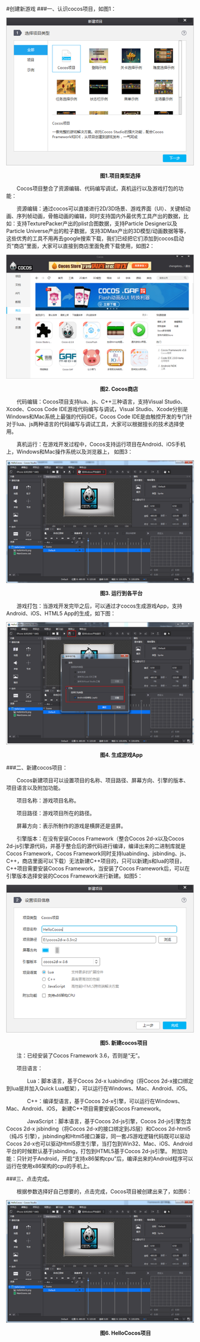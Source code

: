 #创建新游戏
###一、认识cocos项目，如图1：

![image](res/image0001.png)


&emsp;&emsp;&emsp;&emsp;&emsp;&emsp;&emsp;&emsp;&emsp;&emsp;&emsp;&emsp;&emsp;&emsp;&emsp;&emsp;&emsp;&emsp;**图1.项目类型选择**

&emsp;&emsp;Cocos项目整合了资源编辑、代码编写调试，真机运行以及游戏打包的功能：

&emsp;&emsp;资源编辑：通过cocos可以直接进行2D/3D场景、游戏界面（UI）、关键帧动画、序列帧动画，骨骼动画的编辑，同时支持国内外最优秀工具产出的数据，比如：支持TexturePacker产出的plist合图数据，支持Particle Designer以及Particle Universe产出的粒子数据，支持3DMax产出的3D模型/动画数据等等，这些优秀的工具不用再去google搜索下载，我们已经把它们添加到cocos启动页“商店”里面，大家可以直接到商店里面免费下载使用，如图2：

![image](res/image0002.png)

&emsp;&emsp;&emsp;&emsp;&emsp;&emsp;&emsp;&emsp;&emsp;&emsp;&emsp;&emsp;&emsp;&emsp;&emsp;&emsp;&emsp;&emsp;**图2. Cocos商店**

&emsp;&emsp;代码编辑：Cocos项目支持lua、js、C++三种语言，支持Visual Studio、Xcode、Cocos Code IDE游戏代码编写与调试，Visual Studio、Xcode分别是Windows和Mac系统上最强的代码IDE，Cocos Code IDE是由触控开发的专门针对于lua、js两种语言的代码编写与调试工具，大家可以根据擅长的技术选择使用。

&emsp;&emsp;真机运行：在游戏开发过程中，Cocos支持运行项目在Android、iOS手机上，Windows和Mac操作系统以及浏览器上， 如图3：

![image](res/image0003.png)

&emsp;&emsp;&emsp;&emsp;&emsp;&emsp;&emsp;&emsp;&emsp;&emsp;&emsp;&emsp;&emsp;&emsp;&emsp;&emsp;&emsp;&emsp;**图3. 运行到各平台**

&emsp;&emsp;游戏打包：当游戏开发完毕之后，可以通过才cocos生成游戏App，支持Android、iOS、HTML5 App的生成，如下图：
 
![image](res/image0004.png)

&emsp;&emsp;&emsp;&emsp;&emsp;&emsp;&emsp;&emsp;&emsp;&emsp;&emsp;&emsp;&emsp;&emsp;&emsp;&emsp;&emsp;&emsp;**图4. 生成游戏App**


###二、新建cocos项目：
 
&emsp;&emsp;Cocos新建项目可以设置项目的名称、项目路径、屏幕方向、引擎的版本、项目语言以及附加功能。

&emsp;&emsp;项目名称：游戏项目名称。

&emsp;&emsp;项目路径：游戏项目所在的路径。

&emsp;&emsp;屏幕方向：表示所制作的游戏是横屏还是竖屏。

&emsp;&emsp;引擎版本：在没有安装Cocos Framework（整合Cocos 2d-x以及Cocos 2d-js引擎源代码，并基于整合后的源代码进行编译，编译出来的二进制库就是Cocos Framework，Cocos Framework同时支持luabinding、jsbinding、js、C++，商店里面可以下载）无法新建C++项目的，只可以新建js和lua的项目，C++项目需要安装Cocos Framework，当安装了Cocos Framework后，可以在引擎版本选择安装的Cocos Framework进行新建。如图5：

![image](res/image0005.png)

&emsp;&emsp;&emsp;&emsp;&emsp;&emsp;&emsp;&emsp;&emsp;&emsp;&emsp;&emsp;&emsp;&emsp;&emsp;&emsp;&emsp;&emsp;**图5. 新建cocos项目** 

&emsp;&emsp;注：已经安装了Cocos Framework 3.6，否则是“无”。

&emsp;&emsp;项目语言：

&emsp;&emsp;&emsp;&emsp;Lua：脚本语言，基于Cocos 2d-x luabinding（将Cocos 2d-x接口绑定到lua层并加入Quick Lua框架），可以运行在Windows、Mac、Android、iOS。

&emsp;&emsp;&emsp;&emsp;C++：编译型语言，基于Cocos 2d-x引擎，可以运行在Windows、Mac、Android、iOS， 新建C++项目需要安装Cocos Framework。

&emsp;&emsp;&emsp;&emsp;JavaScript：脚本语言，基于Cocos 2d-js引擎，Cocos 2d-js引擎包含Cocos 2d-x jsbinding（将Cocos 2d-x的接口绑定到JS层）和Cocos 2d-html5（纯JS 引擎），jsbinding和Html5接口兼容，同一套JS游戏逻辑代码既可以驱动Cocos 2d-x也可以驱动Html5原生引擎，当打包到Win32、Mac、iOS、Android平台的时候默认基于jsbinding，打包到HTML5基于Cocos 2d-js引擎。
附加功能：只针对于Android，开启“支持x86架构cpu”后，编译出来的Android程序可以运行在使用x86架构的cpu的手机上。

###三、点击完成。

&emsp;&emsp;根据参数选择好自己想要的，点击完成，Cocos项目被创建出来了，如图6：

![image](res/image0007.png)

&emsp;&emsp;&emsp;&emsp;&emsp;&emsp;&emsp;&emsp;&emsp;&emsp;&emsp;&emsp;&emsp;&emsp;&emsp;&emsp;&emsp;&emsp;**图6. HelloCocos项目** 
